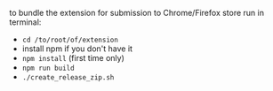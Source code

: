 to bundle the extension for submission to Chrome/Firefox store run in terminal:

- `cd /to/root/of/extension`
- install npm if you don't have it
- `npm install` (first time only)
- `npm run build`
- `./create_release_zip.sh`

